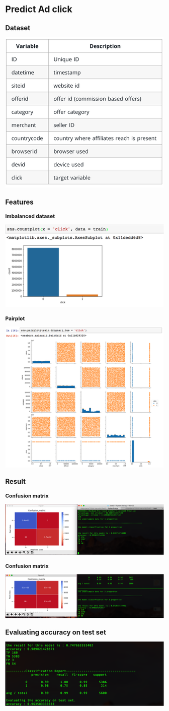 # Predict Ad click

## Dataset
![](https://github.com/sreehari1997/TCS-AI-Internship/blob/master/AI-internship/Task2/Screen%20Shot%202018-04-26%20at%2010.49.25%20PM.png)
## Features
### Imbalanced dataset
![](https://github.com/sreehari1997/TCS-AI-Internship/blob/master/AI-internship/Task2/results/count.jpg)
### Pairplot
![](https://github.com/sreehari1997/TCS-AI-Internship/blob/master/AI-internship/Task2/results/pair.jpg)
## Result
### Confusion matrix
![](https://github.com/sreehari1997/TCS-AI-Internship/blob/master/AI-internship/Task2/results/one.jpg)
### Confusion matrix
![](https://github.com/sreehari1997/TCS-AI-Internship/blob/master/AI-internship/Task2/results/two.jpg)

## Evaluating accuracy on test set
![](https://github.com/sreehari1997/TCS-AI-Internship/blob/master/AI-internship/Task2/results/three.jpg)
